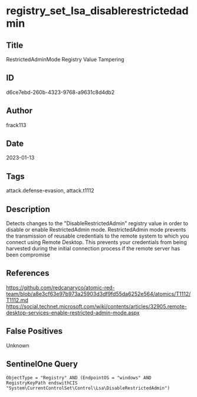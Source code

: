 # registry_set_lsa_disablerestrictedadmin

## Title
RestrictedAdminMode Registry Value Tampering

## ID
d6ce7ebd-260b-4323-9768-a9631c8d4db2

## Author
frack113

## Date
2023-01-13

## Tags
attack.defense-evasion, attack.t1112

## Description
Detects changes to the "DisableRestrictedAdmin" registry value in order to disable or enable RestrictedAdmin mode.
RestrictedAdmin mode prevents the transmission of reusable credentials to the remote system to which you connect using Remote Desktop.
This prevents your credentials from being harvested during the initial connection process if the remote server has been compromise


## References
https://github.com/redcanaryco/atomic-red-team/blob/a8e3cf63e97b973a25903d3df9fd55da6252e564/atomics/T1112/T1112.md
https://social.technet.microsoft.com/wiki/contents/articles/32905.remote-desktop-services-enable-restricted-admin-mode.aspx

## False Positives
Unknown

## SentinelOne Query
```
ObjectType = "Registry" AND (EndpointOS = "windows" AND RegistryKeyPath endswithCIS "System\CurrentControlSet\Control\Lsa\DisableRestrictedAdmin")

```